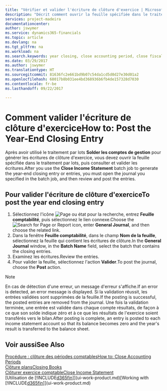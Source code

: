 ```yaml
---
title: "Vérifier et valider l'écriture de clôture d'exercice | Microsoft Docs"
description: "Décrit comment ouvrir la feuille spécifiée dans le traitement par lots Clôturer exercice comptable, puis examiner et valider l'écriture de clôture de fin d'exercice."
services: project-madeira
documentationcenter: 
author: jswymer
ms.service: dynamics365-financials
ms.topic: article
ms.devlang: na
ms.tgt_pltfrm: na
ms.workload: na
ms.search.keywords: year closing, close accounting period, close fiscal year, bank account detailed trial balance
ms.date: 03/29/2017
ms.author: jswymer
ms.translationtype: HT
ms.sourcegitcommit: 81636fc2e661bd9b07c54da1cd5d0d27e30d01a2
ms.openlocfilehash: 68017b8b031ee4bd368936b6fb4de157328d7030
ms.contentlocale: fr-be
ms.lasthandoff: 09/22/2017

---
```

# <a name="how-to-post-the-year-end-closing-entry"></a><span data-ttu-id="f3da9-103">Comment valider l'écriture de clôture d'exercice</span><span class="sxs-lookup"><span data-stu-id="f3da9-103">How to: Post the Year-End Closing Entry</span></span>
<span data-ttu-id="f3da9-104">Après avoir utilisé le traitement par lots **Solder les comptes de gestion** pour générer les écritures de clôture d'exercice, vous devez ouvrir la feuille spécifiée dans le traitement par lots, puis consulter et valider les écritures.</span><span class="sxs-lookup"><span data-stu-id="f3da9-104">After you use the **Close Income Statement** batch job to generate the year-end closing entry or entries, you must open the journal you specified in the batch job, and then review and post the entries.</span></span>

## <a name="to-post-the-year-end-closing-entry"></a><span data-ttu-id="f3da9-105">Pour valider l'écriture de clôture d'exercice</span><span class="sxs-lookup"><span data-stu-id="f3da9-105">To post the year end closing entry</span></span>
1. <span data-ttu-id="f3da9-106">Sélectionnez l'icône ![Page ou état pour la recherche](media/ui-search/search_small.png "Page ou état pour la recherche"), entrez **Feuille comptabilité**, puis sélectionnez le lien connexe.</span><span class="sxs-lookup"><span data-stu-id="f3da9-106">Choose the ![Search for Page or Report](media/ui-search/search_small.png "Search for Page or Report icon") icon, enter **General Journal**, and then choose the related link.</span></span>
2. <span data-ttu-id="f3da9-107">Dans la fenêtre **Feuille comptabilité**, dans le champ **Nom de la feuille**, sélectionnez la feuille qui contient les écritures de clôture.</span><span class="sxs-lookup"><span data-stu-id="f3da9-107">In the **General Journal** window, in the **Batch Name** field, select the batch that contains the closing entries.</span></span>
3. <span data-ttu-id="f3da9-108">Examinez les écritures.</span><span class="sxs-lookup"><span data-stu-id="f3da9-108">Review the entries.</span></span>
4. <span data-ttu-id="f3da9-109">Pour valider la feuille, sélectionnez l'action **Valider**.</span><span class="sxs-lookup"><span data-stu-id="f3da9-109">To post the journal, choose the **Post** action.</span></span>

> [!NOTE]  
>   <span data-ttu-id="f3da9-110">En cas de détection d'une erreur, un message d'erreur s'affiche.</span><span class="sxs-lookup"><span data-stu-id="f3da9-110">If an error is detected, an error message is displayed.</span></span> <span data-ttu-id="f3da9-111">Si la validation réussit, les entrées validées sont supprimées de la feuille.</span><span class="sxs-lookup"><span data-stu-id="f3da9-111">If the posting is successful, the posted entries are removed from the journal.</span></span> <span data-ttu-id="f3da9-112">Une fois la validation terminée, une entrée est validée dans chaque compte résultats, de façon à ce que son solde indique zéro et à ce que les résultats de l'exercice soient transférés vers le bilan.</span><span class="sxs-lookup"><span data-stu-id="f3da9-112">After posting is complete, an entry is posted to each income statement account so that its balance becomes zero and the year's result is transferred to the balance sheet.</span></span>

## <a name="see-also"></a><span data-ttu-id="f3da9-113">Voir aussi</span><span class="sxs-lookup"><span data-stu-id="f3da9-113">See Also</span></span>
[<span data-ttu-id="f3da9-114">Procédure : clôture des périodes comptables</span><span class="sxs-lookup"><span data-stu-id="f3da9-114">How to: Close Accounting Periods</span></span>](year-close-account-periods.md)  
[<span data-ttu-id="f3da9-115">Clôture plans</span><span class="sxs-lookup"><span data-stu-id="f3da9-115">Closing Books</span></span>](year-close-books.md)  
[<span data-ttu-id="f3da9-116">Clôturer exercice comptable</span><span class="sxs-lookup"><span data-stu-id="f3da9-116">Close Income Statement</span></span>](year-close-income-statement.md)  
<span data-ttu-id="f3da9-117">[Utilisation de [!INCLUDE[d365fin](includes/d365fin_md.md)]](ui-work-product.md)</span><span class="sxs-lookup"><span data-stu-id="f3da9-117">[Working with [!INCLUDE[d365fin](includes/d365fin_md.md)]](ui-work-product.md)</span></span>

